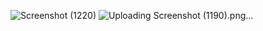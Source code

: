 ![Screenshot (1220)](https://github.com/user-attachments/assets/25063933-1c6e-4a99-b684-5c497af0dda1)
![Uploading Screenshot (1190).png…]()
